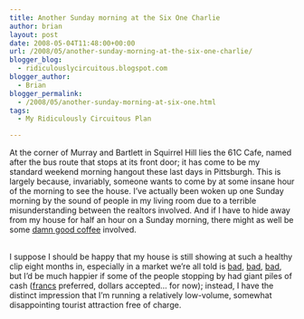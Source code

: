 ```yaml
---
title: Another Sunday morning at the Six One Charlie
author: brian
layout: post
date: 2008-05-04T11:48:00+00:00
url: /2008/05/another-sunday-morning-at-the-six-one-charlie/
blogger_blog:
  - ridiculouslycircuitous.blogspot.com
blogger_author:
  - Brian
blogger_permalink:
  - /2008/05/another-sunday-morning-at-six-one.html
tags:
  - My Ridiculously Circuitous Plan

---
```

<span>At the corner of Murray and Bartlett in Squirrel Hill lies the 61C Cafe, named after the bus route that stops at its front door; it has come to be my standard weekend morning hangout these last days in Pittsburgh. This is largely because, invariably, someone wants to come by at some insane hour of the morning to see the house. I&#8217;ve actually been woken up one Sunday morning by the sound of people in my living room due to a terrible misunderstanding between the realtors involved. And if I have to hide away from my house for half an hour on a Sunday morning, there might as well be some <a href="http://61ccafe.com/">damn good coffee</a> involved.</span>

<div>
  <span><br /></span>
</div>

<div>
  <span>I suppose I should be happy that my house is still showing at such a healthy clip eight months in, especially in a market we&#8217;re all told is <a href="http://en.wikipedia.org/wiki/Case-Shiller_index">bad</a>, <a href="http://www.economist.com/world/na/displaystory.cfm?story_id=11016296">bad</a>, <a href="http://www.trulia.com/home_prices/Pennsylvania/Pittsburgh-heat_map/">bad</a>, but I&#8217;d be much happier if some of the people stopping by had giant piles of cash (<a href="http://finance.yahoo.com/q/bc?s=USDCHF=X&#038;t=3m">francs</a> preferred, dollars accepted&#8230; for now); instead, I have the distinct impression that I&#8217;m running a relatively low-volume, somewhat disappointing tourist attraction free of charge.</span>
</div>